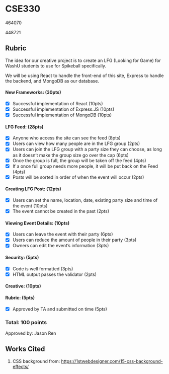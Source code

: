 # CSE330

464070

448721

## Rubric

The idea for our creative project is to create an LFG (Looking for Game) for WashU students to use for Spikeball specifically.

We will be using React to handle the front-end of this site, Express to handle the backend, and MongoDB as our database.

#### New Frameworks: (30pts)

- [x] Successful implementation of React (10pts)
- [x] Successful implementation of Express.JS (10pts)
- [x] Successful implementation of MongoDB (10pts)

#### LFG Feed: (28pts)

- [x] Anyone who access the site can see the feed (8pts)
- [x] Users can view how many people are in the LFG group (2pts)
- [x] Users can join the LFG group with a party size they can choose, as long as it doesn’t make the group size go over the cap (6pts)
- [x] Once the group is full, the group will be taken off the feed (4pts)
- [x] If a once full group needs more people, it will be put back on the Feed (4pts)
- [x] Posts will be sorted in order of when the event will occur (2pts)

#### Creating LFG Post: (12pts)

- [x] Users can set the name, location, date, existing party size and time of the event (10pts)
- [x] The event cannot be created in the past (2pts)

#### Viewing Event Details: (10pts)

- [x] Users can leave the event with their party (6pts)
- [x] Users can reduce the amount of people in their party (3pts)
- [x] Owners can edit the event’s information (3pts)

#### Security: (5pts)

- [x] Code is well formatted (3pts)
- [x] HTML output passes the validator (2pts)

#### Creative: (10pts)

#### Rubric: (5pts)

- [x] Approved by TA and submitted on time (5pts)

### Total: 100 points

Approved by: Jason Ren

## Works Cited

1. CSS background from: https://1stwebdesigner.com/15-css-background-effects/
